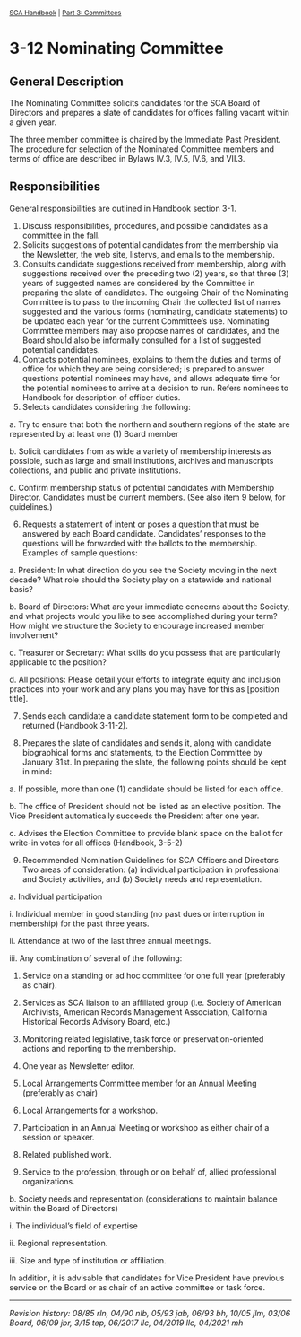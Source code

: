 <sup>[SCA Handbook](/sca-handbook/index.html) | [Part 3: Committees](../03_committees/index.html)</sup>

# 3-12 Nominating Committee

## General Description

The Nominating Committee solicits candidates for the SCA Board of Directors and prepares a slate of candidates for offices falling vacant within a given year.

The three member committee is chaired by the Immediate Past President. The procedure for selection of the Nominated Committee members and terms of office are described in Bylaws IV.3, IV.5, IV.6, and VII.3.

## Responsibilities

General responsibilities are outlined in Handbook section 3-1.

1. Discuss responsibilities, procedures, and possible candidates as a committee in the fall.
2. Solicits suggestions of potential candidates from the membership via the Newsletter, the web site, listervs, and emails to the membership.
3. Consults candidate suggestions received from membership, along with suggestions received over the preceding two (2) years, so that three (3) years of suggested names are considered by the Committee in preparing the slate of candidates. The outgoing Chair of the Nominating Committee is to pass to the incoming Chair the collected list of names suggested and the various forms (nominating, candidate statements) to be updated each year for the current Committee’s use. Nominating Committee members may also propose names of candidates, and the Board should also be informally consulted for a list of suggested potential candidates.
4. Contacts potential nominees, explains to them the duties and terms of office for which they are being considered; is prepared to answer questions potential nominees may have, and allows adequate time for the potential nominees to arrive at a decision to run. Refers nominees to Handbook for description of officer duties.
5. Selects candidates considering the following:

a. Try to ensure that both the northern and southern regions of the state are represented by at least one (1) Board member
 
b. Solicit candidates from as wide a variety of membership interests as possible, such as large and small institutions, archives and manuscripts collections, and public and private institutions.

c. Confirm membership status of potential candidates with Membership Director. Candidates must be current members. (See also item 9 below, for guidelines.)

6. Requests a statement of intent or poses a question that must be answered by each Board candidate. Candidates’ responses to the questions will be forwarded with the ballots to the membership. Examples of sample questions:

a. President: In what direction do you see the Society moving in the next decade? What role should the Society play on a statewide and national basis?

b. Board of Directors: What are your immediate concerns about the Society, and what projects would you like to see accomplished during your term? How might we structure the Society to encourage increased member involvement?

c. Treasurer or Secretary: What skills do you possess that are particularly applicable to the position?

d. All positions: Please detail your efforts to integrate equity and inclusion practices into your work and any plans you may have for this as [position title].

7. Sends each candidate a candidate statement form to be completed and returned (Handbook 3-11-2).

8. Prepares the slate of candidates and sends it, along with candidate biographical forms and statements, to the Election Committee by January 31st. In preparing the slate, the following points should be kept in mind:

a. If possible, more than one (1) candidate should be listed for each office.

b. The office of President should not be listed as an elective position. The Vice President automatically succeeds the President after one year.

c. Advises the Election Committee to provide blank space on the ballot for write-in votes for all offices (Handbook, 3-5-2)

9. Recommended Nomination Guidelines for SCA Officers and Directors
Two areas of consideration: (a) individual participation in professional and Society activities, and (b) Society needs and representation.

a. Individual participation

i. Individual member in good standing (no past dues or interruption in membership) for the past three years.

ii. Attendance at two of the last three annual meetings.

iii. Any combination of several of the following:

1. Service on a standing or ad hoc committee for one full year (preferably as chair).

2. Services as SCA liaison to an affiliated group (i.e. Society of American Archivists, American Records Management Association, California Historical Records Advisory Board, etc.)

3. Monitoring related legislative, task force or preservation-oriented actions and reporting to the membership.

4. One year as Newsletter editor.

5. Local Arrangements Committee member for an Annual Meeting (preferably as chair)

6. Local Arrangements for a workshop.

7. Participation in an Annual Meeting or workshop as either chair of a session or speaker.

8. Related published work.

9. Service to the profession, through or on behalf of, allied professional organizations.

b. Society needs and representation (considerations to maintain balance within the Board of Directors)

i. The individual’s field of expertise

ii. Regional representation.

iii. Size and type of institution or affiliation.

In addition, it is advisable that candidates for Vice President have previous service on the Board or as chair of an active committee or task force.

***

_Revision history: 08/85 rln, 04/90 nlb, 05/93 jab, 06/93 bh, 10/05 jlm, 03/06 Board, 06/09 jbr, 3/15 tep, 06/2017 llc, 04/2019 llc, 04/2021 mh_
